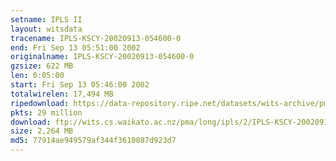 ```yaml
---
setname: IPLS II
layout: witsdata
tracename: IPLS-KSCY-20020913-054600-0
end: Fri Sep 13 05:51:00 2002
originalname: IPLS-KSCY-20020913-054600-0
gzsize: 622 MB
len: 0:05:00
start: Fri Sep 13 05:46:00 2002
totalwirelen: 17,494 MB
ripedownload: https://data-repository.ripe.net/datasets/wits-archive/pma/long/ipls/2/IPLS-KSCY-20020913-054600-0.gz
pkts: 29 million
download: ftp://wits.cs.waikato.ac.nz/pma/long/ipls/2/IPLS-KSCY-20020913-054600-0.gz
size: 2,264 MB
md5: 77914ae949579af344f3610087d923d7
---
```

